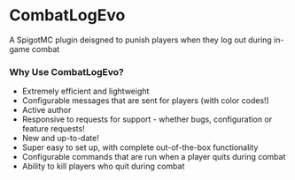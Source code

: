 # CombatLogEvo #

A SpigotMC plugin deisgned to punish players when they log out during in-game combat
### Why Use CombatLogEvo? ###
- Extremely efficient and lightweight
- Configurable messages that are sent for players (with color codes!)
- Active author
- Responsive to requests for support - whether bugs, configuration or feature requests!
- New and up-to-date!
- Super easy to set up, with complete out-of-the-box functionality
- Configurable commands that are run when a player quits during combat
- Ability to kill players who quit during combat
